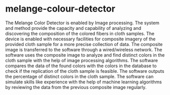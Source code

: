 # melange-colour-detector
The Melange Color Detector is enabled by Image processing. The system and method provide the capacity and capability of analyzing and discovering the composition of the colored fibers in cloth samples. The device is enabled with necessary facilities for composite imagery of the provided cloth sample for a more precise collection of data. The composite image is transferred to the software through a wired/wireless network. The software uses the composite image to analyze and find distinct colors in the cloth sample with the help of image processing algorithms. The software compares the data of the found colors with the colors in the database to check if the replication of the cloth sample is feasible. The software outputs the percentage of distinct colors in the cloth sample. The software can simulate skills like experience with the help of machine learning algorithms by reviewing the data from the previous composite image regularly.
